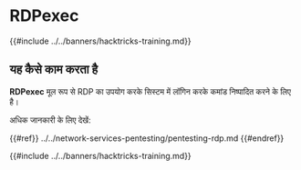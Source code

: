 # RDPexec

{{#include ../../banners/hacktricks-training.md}}

## यह कैसे काम करता है

**RDPexec** मूल रूप से RDP का उपयोग करके सिस्टम में लॉगिन करके कमांड निष्पादित करने के लिए है।

अधिक जानकारी के लिए देखें:


{{#ref}}
../../network-services-pentesting/pentesting-rdp.md
{{#endref}}

{{#include ../../banners/hacktricks-training.md}}
